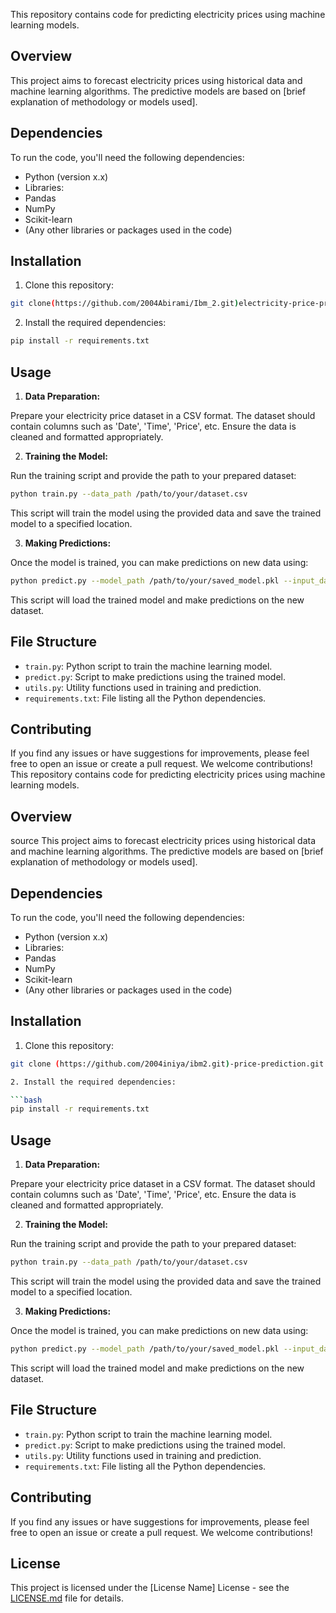 This repository contains code for predicting electricity prices using machine learning models.

## Overview

This project aims to forecast electricity prices using historical data and machine learning algorithms. The predictive models are based on [brief explanation of methodology or models used].

## Dependencies

To run the code, you'll need the following dependencies:

- Python (version x.x)
- Libraries:
- Pandas
- NumPy
- Scikit-learn
- (Any other libraries or packages used in the code)

## Installation

1. Clone this repository:

```bash
git clone(https://github.com/2004Abirami/Ibm_2.git)electricity-price-prediction.git
```

2. Install the required dependencies:

```bash
pip install -r requirements.txt
```

## Usage

1. **Data Preparation:**

Prepare your electricity price dataset in a CSV format. The dataset should contain columns such as 'Date', 'Time', 'Price', etc. Ensure the data is cleaned and formatted appropriately.

2. **Training the Model:**

Run the training script and provide the path to your prepared dataset:

```bash
python train.py --data_path /path/to/your/dataset.csv
```

This script will train the model using the provided data and save the trained model to a specified location.

3. **Making Predictions:**

Once the model is trained, you can make predictions on new data using:

```bash
python predict.py --model_path /path/to/your/saved_model.pkl --input_data /path/to/your/new_data.csv
```

This script will load the trained model and make predictions on the new dataset.

## File Structure

- `train.py`: Python script to train the machine learning model.
- `predict.py`: Script to make predictions using the trained model.
- `utils.py`: Utility functions used in training and prediction.
- `requirements.txt`: File listing all the Python dependencies.

## Contributing

If you find any issues or have suggestions for improvements, please feel free to open an issue or create a pull request. We welcome contributions!
This repository contains code for predicting electricity prices using machine learning models.

## Overview
source[](https://www.kaggle.com/datasets/chakradharmattapalli/electricity-price-prediction)
This project aims to forecast electricity prices using historical data and machine learning algorithms. The predictive models are based on [brief explanation of methodology or models used].

## Dependencies

To run the code, you'll need the following dependencies:

- Python (version x.x)
- Libraries:
- Pandas
- NumPy
- Scikit-learn
- (Any other libraries or packages used in the code)

## Installation

1. Clone this repository:

```bash
git clone (https://github.com/2004iniya/ibm2.git)-price-prediction.git

2. Install the required dependencies:

```bash
pip install -r requirements.txt
```

## Usage

1. **Data Preparation:**

Prepare your electricity price dataset in a CSV format. The dataset should contain columns such as 'Date', 'Time', 'Price', etc. Ensure the data is cleaned and formatted appropriately.

2. **Training the Model:**

Run the training script and provide the path to your prepared dataset:

```bash
python train.py --data_path /path/to/your/dataset.csv
```

This script will train the model using the provided data and save the trained model to a specified location.

3. **Making Predictions:**

Once the model is trained, you can make predictions on new data using:

```bash
python predict.py --model_path /path/to/your/saved_model.pkl --input_data /path/to/your/new_data.csv
```

This script will load the trained model and make predictions on the new dataset.

## File Structure

- `train.py`: Python script to train the machine learning model.
- `predict.py`: Script to make predictions using the trained model.
- `utils.py`: Utility functions used in training and prediction.
- `requirements.txt`: File listing all the Python dependencies.

## Contributing

If you find any issues or have suggestions for improvements, please feel free to open an issue or create a pull request. We welcome contributions!

## License

This project is licensed under the [License Name] License - see the [LICENSE.md](LICENSE.md) file for details.


